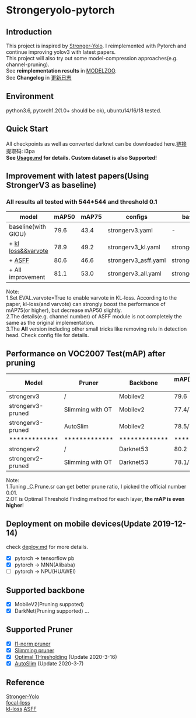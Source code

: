 # Strongeryolo-pytorch 

## Introduction
This project is inspired by [Stronger-Yolo](https://github.com/Stinky-Tofu/Stronger-yolo). I reimplemented with Pytorch and continue improving yolov3 with latest papers.  
This project will also try out some model-compression approaches(e.g. channel-pruning).  
See **reimplementation results** in [MODELZOO](docs/MODELZOO.md).  
See **Changelog** in [更新日志](docs/changelog.md)
## Environment
python3.6, pytorch1.2(1.0+ should be ok), ubuntu14/16/18 tested.

## Quick Start
All checkpoints as well as converted darknet can be downloaded here.[链接](https://pan.baidu.com/s/17VK455rp4B_SRhEmklT_ig) 提取码: i3pa  
**See [Usage.md](docs/Usage.md) for details. Custom dataset is also Supported!**
## Improvement with latest papers(Using StrongerV3 as baseline)
### All results all tested with 544*544 and threshold 0.1
|model|mAP50|mAP75|configs|baseline|
| ------ | ------ | ------ |------ |------ |
|baseline(with GIOU)|79.6 |43.4|strongerv3.yaml|-|
|+ [kl loss&&varvote](https://github.com/yihui-he/KL-Loss)|78.9|49.2 |strongerv3_kl.yaml|strongerv3.yaml|  
|+ [ASFF](https://github.com/ruinmessi/ASFF)|80.6|46.6 |strongerv3_asff.yaml|strongerv3.yaml|
|+ All improvement|81.1|53.0 |strongerv3_all.yaml|strongerv3.yaml|

Note:  
1.Set EVAL.varvote=True to enable varvote in KL-loss. According to the paper, kl-loss(and varvote) can strongly boost the performance of mAP75(or higher), but decrease mAP50 slightly.  
2.The details(e.g. channel number) of ASFF module is not completely the same as the original implementation.  
3.The **All** version including other small tricks like removing relu in detection head. Check config file for details. 
## Performance on VOC2007 Test(mAP) after pruning
|Model| Pruner|Backbone|mAP(before/after prune) | Flops(G)| Params(M)|
| ------ | ------ | ------ | ------ |------ |------ |
strongerv3|/|Mobilev2|79.6|4.33|6.775|
strongerv3-pruned|Slimming with OT|Mobilev2|77.4/77.5 |2.41|2.01|
strongerv3-pruned|AutoSlim |Mobilev2|78.5/75.0|2.64|3.34|
| ************* |*************|************* |*************|************* |************* |
strongerv2| /|Darknet53|80.2|49.8|61.6|
strongerv2-pruned|Slimming with OT|Darknet53|78.1/77.9 |38.5|16.2|  

Note:  
1.Tuning _C.Prune.sr can get better prune ratio, I picked the official number 0.01.  
2.OT is Optimal Threshold Finding method for each layer, **the mAP is even higher**!
## Deployment on mobile devices(Update 2019-12-14)
check [deploy.md](docs/deploy.md) for more details.
- [x] pytorch -> tensorflow pb
- [x] pytorch -> MNN(Alibaba)
- [ ] pytorch -> NPU(HUAWEI)

## Supported backbone
- [x] MobileV2(Pruning suppoted)
- [x] DarkNet(Pruning supported)
...

## Supported Pruner
- [x] [l1-norm pruner](https://arxiv.org/abs/1608.08710)
- [x] [Slimming pruner](https://arxiv.org/abs/1708.06519)
- [x] [Optimal THresholding](https://arxiv.org/pdf/2003.04566.pdf) (Update 2020-3-16)
- [x] [AutoSlim](https://arxiv.org/abs/1903.11728) (Update 2020-3-7)

## Reference
[Stronger-Yolo](https://github.com/Stinky-Tofu/Stronger-yolo)  
[focal-loss](https://arxiv.org/abs/1708.02002)  
[kl-loss](https://github.com/yihui-he/KL-Loss)
[ASFF](https://github.com/ruinmessi/ASFF)
